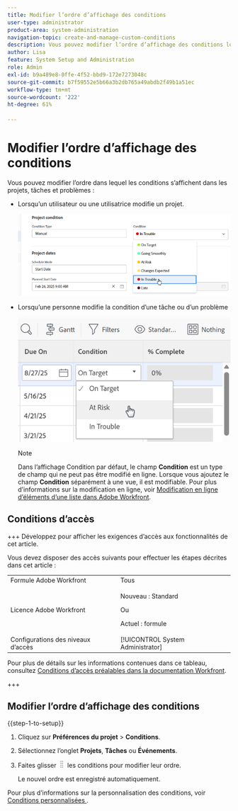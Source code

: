 ```yaml
---
title: Modifier l’ordre d’affichage des conditions
user-type: administrator
product-area: system-administration
navigation-topic: create-and-manage-custom-conditions
description: Vous pouvez modifier l’ordre d’affichage des conditions lorsqu’une personne modifie un projet ou la condition d’une tâche ou d’un problème.
author: Lisa
feature: System Setup and Administration
role: Admin
exl-id: b9a489e8-0ffe-4f52-bbd9-172e7273048c
source-git-commit: b7f59552e5b66a3b2db765a49abdb2f49b1a51ec
workflow-type: tm+mt
source-wordcount: '222'
ht-degree: 61%

---
```


# Modifier l’ordre d’affichage des conditions

Vous pouvez modifier l’ordre dans lequel les conditions s’affichent dans les projets, tâches et problèmes :

* Lorsqu’un utilisateur ou une utilisatrice modifie un projet.

  ![Modifier la condition lors de la modification du projet](assets/change-condition-edit-project-0825.png)

* Lorsqu’une personne modifie la condition d’une tâche ou d’un problème

  ![Modifier la condition dans la liste](assets/change-conditions-list-dropdown-0925.png)

  >[!NOTE]
  >
  >Dans l’affichage Condition par défaut, le champ **Condition** est un type de champ qui ne peut pas être modifié en ligne. Lorsque vous ajoutez le champ **Condition** séparément à une vue, il est modifiable. Pour plus d’informations sur la modification en ligne, voir [Modification en ligne d’éléments d’une liste dans Adobe Workfront](/help/quicksilver/workfront-basics/navigate-workfront/use-lists/inline-edit-objects.md).

## Conditions d’accès

+++ Développez pour afficher les exigences d’accès aux fonctionnalités de cet article.

Vous devez disposer des accès suivants pour effectuer les étapes décrites dans cet article :

<table style="table-layout:auto"> 
 <col> 
 <col> 
 <tbody> 
  <tr> 
   <td role="rowheader">Formule Adobe Workfront</td> 
   <td>Tous</td> 
  </tr> 
  <tr> 
  <tr> 
   <td role="rowheader">Licence Adobe Workfront</td> 
   <td><p>Nouveau : Standard</p>
       <p>Ou</p>
       <p>Actuel : formule</p></td>
  </tr> 
  </tr> 
  <tr> 
   <td role="rowheader">Configurations des niveaux d’accès</td> 
   <td>[!UICONTROL System Administrator]</td>
  </tr> 
 </tbody> 
</table>

Pour plus de détails sur les informations contenues dans ce tableau, consultez [Conditions d’accès préalables dans la documentation Workfront](/help/quicksilver/administration-and-setup/add-users/access-levels-and-object-permissions/access-level-requirements-in-documentation.md).

+++

## Modifier l’ordre d’affichage des conditions

{{step-1-to-setup}}

1. Cliquez sur **Préférences du projet** > **Conditions**.

1. Sélectionnez l’onglet **Projets**, **Tâches** ou **Événements**.

1. Faites glisser ![Icône Déplacer](assets/move-icon---dots.png) les conditions pour modifier leur ordre.

   Le nouvel ordre est enregistré automatiquement.

Pour plus d’informations sur la personnalisation des conditions, voir [&#x200B; Conditions personnalisées &#x200B;](../../../administration-and-setup/customize-workfront/create-manage-custom-conditions/custom-conditions.md).

